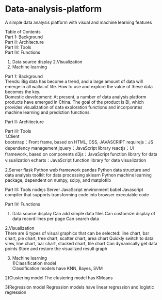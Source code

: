 # Data-analysis-platform
A simple data analysis platform with visual and machine learning features

Table of Contents  
Part 1: Background  
Part II: Architecture  
Part III: Tools  
Part IV: Functions  
1. Data source display
2.Visualization  
3. Machine learning  
  
  
Part 1: Background  
Trends: Big data has become a trend, and a large amount of data will emerge in all walks of life. How to use and explore the value of these data becomes the key.  
Domestic development: At present, a number of data analysis platform products have emerged in China. The goal of the product is BI, which provides visualization of data exploration functions and incorporates machine learning and prediction functions.  
  
  
Part II: Architecture  


Part III: Tools    
1.Client  
bootstrap：Front frame, based on HTML, CSS, JAVASCRIPT
requirejs：JS dependency management
jquery：JavaScript library
reactjs：UI framework, based on components
d3js：JavaScript function library for data visualization
echarts：JavaScript function library for data visualization

2.Server 
flask        Python web framework
pandas   Python data structure and data analysis toolkit for data processing
sklearn   Python machine learning package, dependent on numpy, scipy, and matplotlib

Part III: Tools 
nodejs     Server JavaScript environment
babel       Javascript compiler that supports transforming code into browser executable code


Part IV: Functions 

1. Data source display
Can add simple data files
Can customize display of data record lines per page
Can search data

2.Visualization  
There are 6 types of visual graphics that can be selected: line chart, bar chart, pie chart, tree chart, scatter chart, area chart
Quickly switch to data view, line chart, bar chart, stacked chart, tile chart
Can dynamically get data points
Store and restore the visualized result graph

3. Machine learning  
1)Classification model  
Classification models have KNN, Bayes, SVM  


2)Clustering model
The clustering model has KMeans  

3)Regression model
Regression models have linear regression and logistic regression






